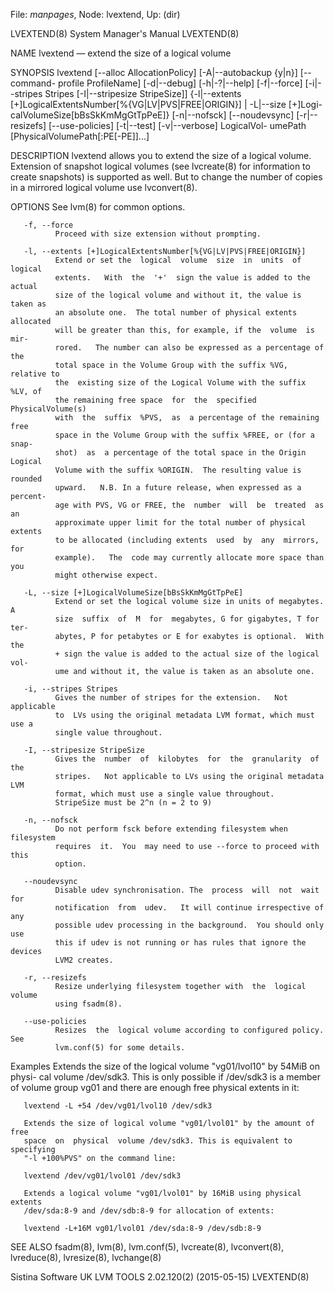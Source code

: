 File: *manpages*,  Node: lvextend,  Up: (dir)

LVEXTEND(8)                 System Manager's Manual                LVEXTEND(8)



NAME
       lvextend — extend the size of a logical volume

SYNOPSIS
       lvextend [--alloc AllocationPolicy] [-A|--autobackup {y|n}] [--command-
       profile   ProfileName]   [-d|--debug]    [-h|-?|--help]    [-f|--force]
       [-i|--stripes   Stripes   [-I|--stripesize  StripeSize]]  {-l|--extents
       [+]LogicalExtentsNumber[%{VG|LV|PVS|FREE|ORIGIN}] | -L|--size  [+]Logi-
       calVolumeSize[bBsSkKmMgGtTpPeE]}      [-n|--nofsck]      [--noudevsync]
       [-r|--resizefs] [--use-policies] [-t|--test] [-v|--verbose] LogicalVol-
       umePath [PhysicalVolumePath[:PE[-PE]]...]

DESCRIPTION
       lvextend  allows you to extend the size of a logical volume.  Extension
       of snapshot logical volumes (see lvcreate(8) for information to  create
       snapshots) is supported as well.  But to change the number of copies in
       a mirrored logical volume use lvconvert(8).

OPTIONS
       See lvm(8) for common options.

       -f, --force
              Proceed with size extension without prompting.

       -l, --extents [+]LogicalExtentsNumber[%{VG|LV|PVS|FREE|ORIGIN}]
              Extend or set the  logical  volume  size  in  units  of  logical
              extents.   With  the  '+'  sign the value is added to the actual
              size of the logical volume and without it, the value is taken as
              an absolute one.  The total number of physical extents allocated
              will be greater than this, for example, if the  volume  is  mir-
              rored.   The number can also be expressed as a percentage of the
              total space in the Volume Group with the suffix %VG, relative to
              the  existing size of the Logical Volume with the suffix %LV, of
              the remaining free space  for  the  specified  PhysicalVolume(s)
              with  the  suffix  %PVS,  as  a percentage of the remaining free
              space in the Volume Group with the suffix %FREE, or (for a snap-
              shot)  as  a percentage of the total space in the Origin Logical
              Volume with the suffix %ORIGIN.  The resulting value is  rounded
              upward.   N.B. In a future release, when expressed as a percent-
              age with PVS, VG or FREE, the  number  will  be  treated  as  an
              approximate upper limit for the total number of physical extents
              to be allocated (including extents  used  by  any  mirrors,  for
              example).   The  code may currently allocate more space than you
              might otherwise expect.

       -L, --size [+]LogicalVolumeSize[bBsSkKmMgGtTpPeE]
              Extend or set the logical volume size in units of megabytes.   A
              size  suffix  of  M  for  megabytes, G for gigabytes, T for ter-
              abytes, P for petabytes or E for exabytes is optional.  With the
              + sign the value is added to the actual size of the logical vol-
              ume and without it, the value is taken as an absolute one.

       -i, --stripes Stripes
              Gives the number of stripes for the extension.   Not  applicable
              to  LVs using the original metadata LVM format, which must use a
              single value throughout.

       -I, --stripesize StripeSize
              Gives the  number  of  kilobytes  for  the  granularity  of  the
              stripes.   Not applicable to LVs using the original metadata LVM
              format, which must use a single value throughout.
              StripeSize must be 2^n (n = 2 to 9)

       -n, --nofsck
              Do not perform fsck before extending filesystem when  filesystem
              requires  it.  You  may need to use --force to proceed with this
              option.

       --noudevsync
              Disable udev synchronisation. The  process  will  not  wait  for
              notification  from  udev.   It will continue irrespective of any
              possible udev processing in the background.  You should only use
              this if udev is not running or has rules that ignore the devices
              LVM2 creates.

       -r, --resizefs
              Resize underlying filesystem together with  the  logical  volume
              using fsadm(8).

       --use-policies
              Resizes  the  logical volume according to configured policy. See
              lvm.conf(5) for some details.


Examples
       Extends the size of the logical volume "vg01/lvol10" by 54MiB on physi-
       cal volume /dev/sdk3. This is only possible if /dev/sdk3 is a member of
       volume group vg01 and there are enough free physical extents in it:

       lvextend -L +54 /dev/vg01/lvol10 /dev/sdk3

       Extends the size of logical volume "vg01/lvol01" by the amount of  free
       space  on  physical  volume /dev/sdk3. This is equivalent to specifying
       "-l +100%PVS" on the command line:

       lvextend /dev/vg01/lvol01 /dev/sdk3

       Extends a logical volume "vg01/lvol01" by 16MiB using physical  extents
       /dev/sda:8-9 and /dev/sdb:8-9 for allocation of extents:

       lvextend -L+16M vg01/lvol01 /dev/sda:8-9 /dev/sdb:8-9


SEE ALSO
       fsadm(8),  lvm(8), lvm.conf(5), lvcreate(8), lvconvert(8), lvreduce(8),
       lvresize(8), lvchange(8)



Sistina Software UK   LVM TOOLS 2.02.120(2) (2015-05-15)           LVEXTEND(8)
